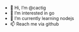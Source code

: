 - 👋 Hi, I’m @cactig
- 👀 I’m interested in go
- 🌱 I’m currently learning nodejs
- 📫 Reach me via github
